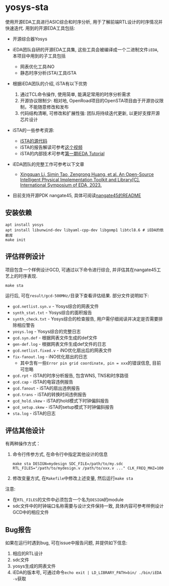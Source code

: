 # yosys-sta

使用开源EDA工具进行ASIC综合和时序分析, 用于了解前端RTL设计的时序情况并快速迭代.
用到的开源EDA工具包括:
* 开源综合器Yosys
* iEDA团队自研的开源EDA工具集, 这些工具会被编译成一个二进制文件`iEDA`, 本项目中用到的子工具包括
  * 网表优化工具iNO
  * 静态时序分析(STA)工具iSTA

* 根据iEDA团队的介绍, iSTA有以下优势
  1. 通过TCL命令操作, 使用简单, 能满足常用的时序分析需求
  1. 开源协议限制少: 相对地, OpenRoad项目的OpenSTA项目由于开源协议限制，不能随意修改和发布
  1. 代码结构清晰, 可修改和扩展性强: 团队将持续迭代更新, 以更好支撑开源芯片设计
* iSTA的一些参考资源:
  * [iSTA的源代码](https://github.com/OSCC-Project/iEDA/tree/master/src/operation/iSTA)
  * iSTA的报告解读可参考[这个视频](https://www.bilibili.com/video/BV1a14y1B7uz/?t=1006)
  * iSTA的内部技术可参考[第一期iEDA Tutorial](https://www.bilibili.com/video/BV1a14y1B7uz)
* iEDA团队的完整工作可参考以下文章
  * [Xingquan Li, Simin Tao, Zengrong Huang, et al. An Open-Source Intelligent Physical Implementation Toolkit and Library[C]. International Symposium of EDA, 2023.](https://github.com/OSCC-Project/iEDA/blob/master/docs/paper/ISEDA'23-iEDA-final.pdf)
* 目前支持开源PDK nangate45, 具体可阅读[nangate45的README](nangate45/README.md)

## 安装依赖

```shell
apt install yosys
apt install libunwind-dev libyaml-cpp-dev libgomp1 libtcl8.6 # iEDA的依赖库
make init
```

## 评估样例设计

项目包含一个样例设计GCD, 可通过以下命令进行综合, 并评估其在nangate45工艺上的时序表现.

```shell
make sta
```

运行后, 可在`result/gcd-500MHz/`目录下查看评估结果. 部分文件说明如下:
* `gcd.netlist.syn.v` - Yosys综合的网表文件
* `synth_stat.txt` - Yosys综合的面积报告
* `synth_check.txt` - Yosys综合的检查报告, 用户需仔细阅读并决定是否需要排除相应警告
* `yosys.log` - Yosys综合的完整日志
* `gcd.syn.def` - 根据网表文件生成的def文件
* `gen-def.log` - 根据网表文件生成def文件的日志
* `gcd.netlist.fixed.v` - iNO优化扇出后的网表文件
* `fix-fanout.log` - iNO优化扇出的日志
  * 其中含有一些`Error pin grid coordinate, pin = xxx`的错误信息, 目前可忽略
* `gcd.rpt` - iSTA的时序分析报告, 包含WNS, TNS和时序路径
* `gcd.cap` - iSTA的电容违例报告
* `gcd.fanout` - iSTA的扇出违例报告
* `gcd.trans` - iSTA的转换时间违例报告
* `gcd_hold.skew` - iSTA的hold模式下时钟偏斜报告
* `gcd_setup.skew` - iSTA的setup模式下时钟偏斜报告
* `sta.log` - iSTA的日志

## 评估其他设计

有两种操作方式：
1. 命令行传参方式, 在命令行中指定其他设计的信息
   ```shell
   make sta DESIGN=mydesign SDC_FILE=/path/to/my.sdc RTL_FILES="/path/to/mydesign.v /path/to/xxx.v ..." CLK_FREQ_MHZ=100
   ```
1. 修改变量方式, 在`Makefile`中修改上述变量, 然后运行`make sta`

注意:
* 在`RTL_FILES`的文件中必须包含一个名为`DESIGN`的module
* sdc文件中的时钟端口名称需要与设计文件保持一致, 具体内容可参考样例设计GCD中的相应文件

## Bug报告

如果在运行时遇到bug, 可在issue中报告问题, 并提供如下信息:
1. 相应的RTL设计
1. sdc文件
1. yosys生成的网表文件
1. iEDA的版本号, 可通过命令`echo exit | LD_LIBRARY_PATH=bin/ ./bin/iEDA -v`获取
